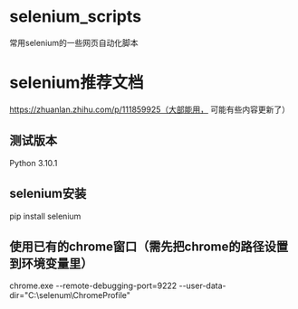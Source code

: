 # selenium_scripts
常用selenium的一些网页自动化脚本

# selenium推荐文档
https://zhuanlan.zhihu.com/p/111859925（大部能用， 可能有些内容更新了）

## 测试版本 
Python 3.10.1

## selenium安装
pip install selenium

## 使用已有的chrome窗口（需先把chrome的路径设置到环境变量里）
chrome.exe --remote-debugging-port=9222 --user-data-dir="C:\selenum\ChromeProfile"

